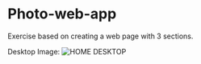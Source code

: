 # Photo-web-app
Exercise based on creating a web page with 3 sections.

Desktop Image:
![HOME DESKTOP](readme/desktop_home.png)